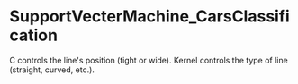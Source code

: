 # SupportVecterMachine_CarsClassification

C controls the line's position (tight or wide).
Kernel controls the type of line (straight, curved, etc.).
